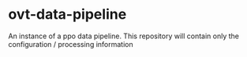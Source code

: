 # ovt-data-pipeline

An instance of a ppo data pipeline.  This repository will contain only the configuration / processing information
